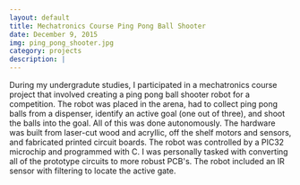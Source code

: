 ```yaml
---
layout: default
title: Mechatronics Course Ping Pong Ball Shooter 
date: December 9, 2015
img: ping_pong_shooter.jpg
category: projects 
description: |
---
```

During my undergradute studies, I participated in a mechatronics course project that involved creating a ping pong ball shooter robot for a competition. The robot was placed in the arena, had to collect ping pong balls from a dispenser, identify an active goal (one out of three), and shoot the balls into the goal. All of this was done autonomously. The hardware was built from laser-cut wood and acryllic, off the shelf motors and sensors, and fabricated printed circuit boards. The robot was controlled by a PIC32 microchip and programmed with C. I was personally tasked with converting all of the prototype circuits to more robust PCB's. The robot included an IR sensor with filtering to locate the active gate.
